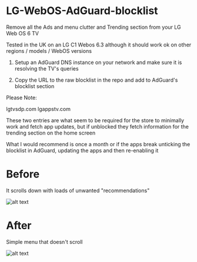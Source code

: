 # LG-WebOS-AdGuard-blocklist

Remove all the Ads and menu clutter and Trending section from your LG Web OS 6 TV

Tested in the UK on an LG C1 Webos 6.3 although it should work ok on other regions / models / WebOS versions

1. Setup an AdGuard DNS instance on your network and make sure it is resolving the TV's queries

2. Copy the URL to the raw blocklist in the repo and add to AdGuard's blocklist section 


Please Note: 

lgtvsdp.com
lgappstv.com

These two  entries are what seem to be required for the store to minimally work and fetch app updates,
but if unblocked they fetch information for the trending section on the home screen 

What I would recommend is once a month or if the apps break unticking the blocklist in AdGuard, 
updating the apps and then re-enabling it

# Before
It scrolls down with loads of unwanted "recommendations"

![alt text](https://i.imgur.com/PESvJUh.jpg)




# After 
Simple menu that doesn't scroll 

![alt text](https://i.imgur.com/ji2Q6U7.jpg)


